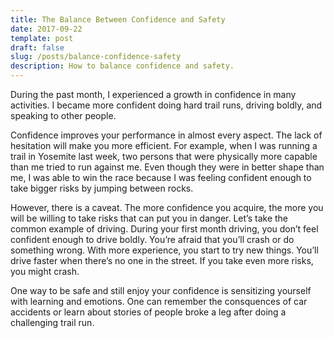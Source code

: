 ```yaml
---
title: The Balance Between Confidence and Safety
date: 2017-09-22
template: post
draft: false
slug: /posts/balance-confidence-safety
description: How to balance confidence and safety.
---
```


During the past month, I experienced a growth in confidence in many activities. I became more confident doing hard trail runs, driving boldly, and speaking to other people.

Confidence improves your performance in almost every aspect. The lack of hesitation will make you more efficient. For example, when I was running a trail in Yosemite last week, two persons that were physically more capable than me tried to run against me. Even though they were in better shape than me, I was able to win the race because I was feeling confident enough to take bigger risks by jumping between rocks.

However, there is a caveat. The more confidence you acquire, the more you will be willing to take risks that can put you in danger. Let’s take the common example of driving. During your first month driving, you don’t feel confident enough to drive boldly. You’re afraid that you’ll crash or do something wrong. With more experience, you start to try new things. You’ll drive faster when there’s no one in the street. If you take even more risks, you might crash.

One way to be safe and still enjoy your confidence is sensitizing yourself with learning and emotions. One can remember the consquences of car accidents or learn about stories of people broke a leg after doing a challenging trail run.
